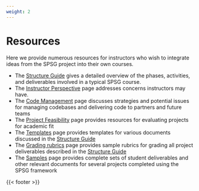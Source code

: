 ```yaml
---
weight: 2
---
```


# Resources

Here we provide numerous resources for instructors who wish to integrate ideas
from the SPSG project into their own courses.

* The [Structure Guide](structure_guide) gives a detailed overview of the
  phases, activities, and deliverables involved in a typical SPSG course.
* The [Instructor Perspective](instructor_perspective) page addresses
  concerns instructors may have.
* The [Code Management](code_management) page discusses strategies and
  potential issues for managing codebases and delivering code to partners and
  future teams
* The [Project Feasibility](project_feasibility) page provides resources for evaluating projects for academic fit
* The [Templates](templates) page provides templates for various documents
  discussed in the [Structure Guide](structure_guide)
* The [Grading rubrics](grading_rubrics) page provides sample rubrics for grading all project deliverables described in the [Structure Guide](structure_guide)
* The [Samples](samples) page provides complete sets of student deliverables and other relevant documents for several projects completed using the SPSG framework


{{< footer >}}
